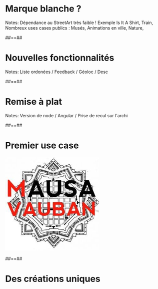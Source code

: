 <!-- .slide: data-background="./assets/images/street-art-monopoly.jpeg" class="transition" -->

# Marque blanche ?

Notes:
Dépendance au StreetArt très faible ! Exemple Is It A Shirt, Train,
Nombreux uses cases publics : Musés, Animations en ville, Nature,

##==##

<!-- .slide: data-background="./assets/images/street-art-map.jpeg" class="transition" -->

# Nouvelles fonctionnalités

Notes:
Liste ordonées / Feedback / Géoloc / Desc

##==##

<!-- .slide: data-background="./assets/images/street-art-clean.jpeg" class="transition" -->

# Remise à plat

Notes:
Version de node / Angular / Prise de recul sur l'archi

##==##

<!-- .slide: class="full-center" -->

# Premier use case

![](./assets/images/mausa-logo.jpg)

##==##

<!-- .slide: data-background="./assets/images/muse_mausa.jpg" class="transition" -->

# Des créations uniques
